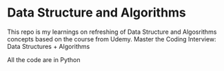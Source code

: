 # Data Structure and Algorithms

This repo is my learnings on refreshing of Data Structure and Algosrithms concepts based on the course from Udemy.
Master the Coding Interview: Data Structures + Algorithms

All the code are in Python 